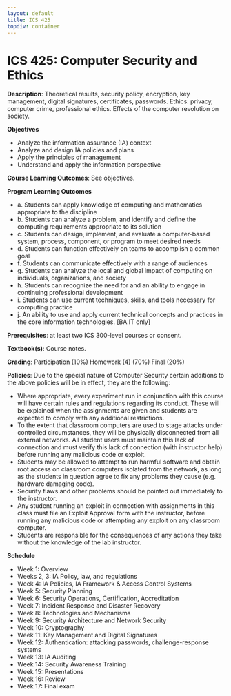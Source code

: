 ```yaml
---
layout: default
title: ICS 425
topdiv: container
---
```


# ICS 425: Computer Security and Ethics



**Description**: Theoretical results, security policy, encryption, key management, digital signatures, certificates, passwords. Ethics: privacy, computer crime, professional ethics. Effects of the computer revolution on society.

**Objectives**

* Analyze the information assurance (IA) context 
* Analyze and design IA policies and plans 
* Apply the principles of management 
* Understand and apply the information perspective

**Course Learning Outcomes**: See objectives.

**Program Learning Outcomes**

* a. Students can apply knowledge of computing and mathematics appropriate to the discipline
* b. Students can analyze a problem, and identify and define the computing requirements appropriate to its solution
* c. Students can design, implement, and evaluate a computer-based system, process, component, or program to meet desired needs
* d. Students can function effectively on teams to accomplish a common goal
* f. Students can communicate effectively with a range of audiences
* g. Students can analyze the local and global impact of computing on individuals, organizations, and society
* h. Students can recognize the need for and an ability to engage in continuing professional development
* i. Students can use current techniques, skills, and tools necessary for computing practice
* j. An ability to use and apply current technical concepts and practices in the core information technologies. [BA IT only]


**Prerequisites**: at least two ICS 300-level courses or consent.

**Textbook(s)**: Course notes.

**Grading**: Participation (10%)
Homework (4) (70%)
Final (20%)

**Policies**: Due to the special nature of Computer Security certain additions to the above policies will be in effect, they are the following: 

* Where appropriate, every experiment run in conjunction with this course will have certain rules and regulations regarding its conduct. These will be explained when the assignments are given and students are expected to comply with any additional restrictions. 
* To the extent that classroom computers are used to stage attacks under controlled circumstances, they will be physically disconnected from all external networks. All student users must maintain this lack of connection and must verify this lack of connection (with instructor help) before running any malicious code or exploit. 
* Students may be allowed to attempt to run harmful software and obtain root access on classroom computers isolated from the network, as long as the students in question agree to fix any problems they cause (e.g. hardware damaging code). 
* Security flaws and other problems should be pointed out immediately to the instructor. 
* Any student running an exploit in connection with assignments in this class must file an Exploit Approval form with the instructor, before running any malicious code or attempting any exploit on any classroom computer. 
* Students are responsible for the consequences of any actions they take without the knowledge of the lab instructor.

**Schedule**

* Week 1: Overview
* Weeks 2, 3: IA Policy, law, and regulations
* Week 4: IA Policies, IA Framework & Access Control Systems
* Week 5: Security Planning 
* Week 6: Security Operations, Certification, Accreditation
* Week 7: Incident Response and Disaster Recovery
* Week 8: Technologies and Mechanisms
* Week 9: Security Architecture and Network Security
* Week 10: Cryptography
* Week 11: Key Management and Digital Signatures
* Week 12: Authentication: attacking passwords, challenge-response systems
* Week 13: IA Auditing
* Week 14: Security Awareness Training
* Week 15: Presentations
* Week 16: Review
* Week 17: Final exam